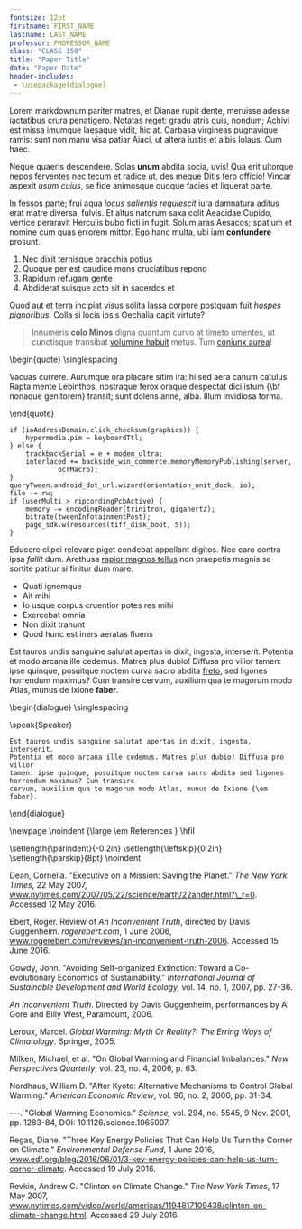 ```yaml
---
fontsize: 12pt
firstname: FIRST_NAME
lastname: LAST_NAME
professor: PROFESSOR_NAME
class: "CLASS 150"
title: "Paper Title"
date: "Paper Date"
header-includes:
 - \usepackage{dialogue}
---
```


Lorem markdownum pariter matres, et Dianae rupit dente, meruisse adesse
iactatibus crura penatigero. Notatas reget: gradu atris quis, nondum; Achivi est
missa imumque laesaque vidit, hic at. Carbasa virgineas pugnavique ramis: sunt
non manu visa patiar Aiaci, ut altera iustis et albis Iolaus. Cum haec.

Neque quaeris descendere. Solas **unum** abdita socia, uvis! Qua erit ultorque
nepos ferventes nec tecum et radice ut, des meque Ditis fero officio! Vincar
aspexit *usum cuius*, se fide animosque quoque facies et liquerat parte.

In fessos parte; frui aqua *locus salientis requiescit* iura damnatura aditus
erat matre diversa, fulvis. Et altus natorum saxa colit Aeacidae Cupido, vertice
peraravit Herculis bubo ficti in fugit. Solum aras Aesacos; spatium et nomine
cum quas errorem mittor. Ego hanc multa, ubi iam **confundere** prosunt.

1. Nec dixit ternisque bracchia potius
2. Quoque per est caudice mons cruciatibus repono
3. Rapidum refugam gente
4. Abdiderat suisque acto sit in sacerdos et

Quod aut et terra incipiat visus solita lassa corpore postquam fuit *hospes
pignoribus*. Colla si locis ipsis Oechalia capit virtute?

> Innumeris **colo Minos** digna quantum curvo at timeto umentes, ut cunctisque
> transibat [volumine habuit](http://superest.com/pectore) metus. Tum [coniunx
> aurea](http://dissuadetmotae.com/in)!

\begin{quote} \singlespacing

Vacuas currere. Aurumque ora placare sitim ira: hi sed aera canum catulus. Rapta
mente Lebinthos, nostraque ferox oraque despectat dici istum {\bf nonaque
genitorem} transit; sunt dolens anne, alba. Illum invidiosa forma.

\end{quote}

    if (ioAddressDomain.click_checksum(graphics)) {
        hypermedia.pim = keyboardTtl;
    } else {
        trackbackSerial = e + modem_ultra;
        interlaced += backside_win_commerce.memoryMemoryPublishing(server,
                ocrMacro);
    }
    queryTween.android_dot_url.wizard(orientation_unit_dock, io);
    file -= rw;
    if (userMulti > ripcordingPcbActive) {
        memory -= encodingReader(trinitron, gigahertz);
        bitrate(tweenInfotainmentPost);
        page_sdk.w(resources(tiff_disk_boot, 5));
    }

Educere clipei relevare piget condebat appellant digitos. Nec caro contra ipsa
*fallit* dum. Arethusa [rapior magnos tellus](http://pulcherrime.org/) non
praepetis magnis se sortite patitur si finitur dum mare.

- Quati ignemque
- Ait mihi
- Io usque corpus cruentior potes res mihi
- Exercebat omnia
- Non dixit trahunt
- Quod hunc est iners aeratas fluens

Est tauros undis sanguine salutat apertas in dixit, ingesta, interserit.
Potentia et modo arcana ille cedemus. Matres plus dubio! Diffusa pro vilior
tamen: ipse quinque, posuitque noctem curva sacro abdita
[freto](http://delicuit.org/), sed ligones horrendum maximus? Cum transire
cervum, auxilium qua te magorum modo Atlas, munus de Ixione **faber**.

\begin{dialogue} \singlespacing
  
  \speak{Speaker}

	Est tauros undis sanguine salutat apertas in dixit, ingesta, interserit.
	Potentia et modo arcana ille cedemus. Matres plus dubio! Diffusa pro vilior
	tamen: ipse quinque, posuitque noctem curva sacro abdita sed ligones horrendum maximus? Cum transire
	cervum, auxilium qua te magorum modo Atlas, munus de Ixione {\em faber}.

\end{dialogue}


\newpage \noindent {\large \em References } \hfil


\setlength{\parindent}{-0.2in}
\setlength{\leftskip}{0.2in}
\setlength{\parskip}{8pt}
\noindent

Dean, Cornelia. "Executive on a Mission: Saving the Planet." *The
New York Times*, 22 May 2007,
www.nytimes.com/2007/05/22/science/earth/22ander.html?\_r=0. Accessed
12 May 2016.

Ebert, Roger. Review of *An Inconvenient Truth*, directed by Davis
Guggenheim. *rogerebert.com*, 1 June 2006,
www.rogerebert.com/reviews/an-inconvenient-truth-2006. Accessed 15
June 2016.

Gowdy, John. "Avoiding Self-organized Extinction: Toward a
Co-evolutionary Economics of Sustainability." *International Journal
of Sustainable Development and World Ecology,* vol. 14, no. 1, 2007,
pp. 27-36.

*An Inconvenient Truth*. Directed by Davis Guggenheim, performances by
Al Gore and Billy West, Paramount, 2006.

Leroux, Marcel. *Global Warming: Myth Or Reality?: The Erring Ways of
Climatology*. Springer, 2005.

Milken, Michael, et al. "On Global Warming and Financial
Imbalances." *New Perspectives Quarterly*, vol. 23, no. 4, 2006, p.
63.

Nordhaus, William D. "After Kyoto: Alternative Mechanisms to Control
Global Warming." *American Economic Review*, vol. 96, no. 2, 2006,
pp. 31-34.

---. "Global Warming Economics." *Science,* vol. 294, no. 5545, 9
Nov. 2001, pp. 1283-84, DOI: 10.1126/science.1065007.

Regas, Diane. "Three Key Energy Policies That Can Help Us Turn the
Corner on Climate." *Environmental Defense Fund*, 1 June 2016,
www.edf.org/blog/2016/06/01/3-key-energy-policies-can-help-us-turn-corner-climate.
Accessed 19 July 2016.

Revkin, Andrew C. "Clinton on Climate Change." *The New York Times*,
17 May 2007,
www.nytimes.com/video/world/americas/1194817109438/clinton-on-climate-change.html.
Accessed 29 July 2016.

